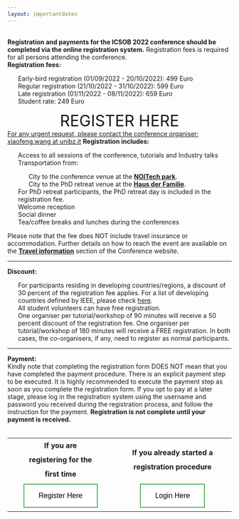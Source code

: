 ```yaml
---
layout: importantdates
---
```


<style type="text/css">
  th {
    padding: 0 40px;
    line-height: 2;
  }

  .button {
  background-color: #4CAF50; /* Green */
  border: none;
  color: white;
  padding: 16px 32px;
  text-align: center;
  text-decoration: none;
  display: inline-block;
  font-size: 16px;
  margin: 4px 2px;
  transition-duration: 0.4s;
  cursor: pointer;
}

.button1 {
  background-color: white; 
  color: black; 
  border: 2px solid #4CAF50;
}
</style>

<br>
<b>Registration and payments for the ICSOB 2022 conference should be completed via the online registration system.</b> Registration fees is required for all persons attending the conference.<br>
<b>Registration fees:</b>
<ul style="list-style: none;">
<li>Early-bird registration (01/09/2022 - 20/10/2022): 499 Euro</li>
<li>Regular registration (21/10/2022 - 31/10/2022): 599 Euro</li>
<li>Late registration (01/11/2022 - 08/11/2022): 659 Euro</li>
<li>Student rate: 249 Euro</li>
</ul>
<a style="font-size: 35px; text-align:center margin-left: auto;
margin-right: auto; text-decoration: none;" href="https://www.conftool.com/icsob2022/register.php" target="_blank"><center>REGISTER HERE</center></a>
<u>For any urgent request, please contact the conference organiser: xiaofeng.wang at unibz.it</u>
<b>Registration includes:</b>
<ul style="list-style: none;">
<li>Access to all sessions of the conference, tutorials and Industry talks</li>
<li>Transportation from:</li>
<ul style="list-style: none;">
<li>City to the conference venue at the <b><a href="https://noi.bz.it/it" target="_blank">NOITech park</a></b>.</li>
<li>City to the PhD retreat venue at the <b><a href="https://www.hdf.it/de/" target="_blank">Haus der Familie</a></b>.</li>
</ul>
<li>For PhD retreat participants, the PhD retreat day is included in the registration fee.</li>
<li>Welcome reception</li>
<li>Social dinner</li>
<li>Tea/coffee breaks and lunches during the conferences</li>
</ul>
Please note that the fee does NOT include travel insurance or accommodation. Further details on how to reach the event are available on the <b><a href="/location/" target="_blank">Travel information</a></b> section of the Conference website.
<hr>
<b>Discount:</b>
<ul style="list-style: none;">
<li>For participants residing in developing countries/regions, a discount of 30 percent of the registration fee applies. For a list of developing countries defined by IEEE, please check <a href="https://www.ieee.org/membership/join/emember-countries.html" target="_blank">here</a>.</li>
<li>All student volunteers can have free registration.</li>
<li>One organiser per tutorial/workshop of 90 minutes will receive a 50 percent discount of the registration fee. One organiser per tutorial/workshop of 180 minutes will receive a FREE registration. In both cases, the co-organisers, if any, need to register as normal participants.
</li>
</ul>
<hr>

<b>Payment:</b>
<br>
Kindly note that completing the registration form DOES NOT mean that you have completed the payment procedure. There is an explicit payment step to be executed. It is highly recommended to execute the payment step as soon as you complete the registration form. If you opt to pay at a later stage, please log in the registration system using the username and password you received during the registration process, and follow the instruction for the payment. <b>Registration is not complete until your payment is received.</b><br><br>

<!---
If you are <b>registering for the first time</b> please
<a href="https://www.conftool.com/icsob2022/" target="_blank">click here</a>.<br>
If you <b>already started a registration procedure</b> please login <a href="https://www.conftool.com/icsob2022/" target="_blank">here</a>, using the credentials you received via E-mail.
-->


<table style="margin-left: auto;
  margin-right: auto;   text-align: center;">
  <tr>
    <th>If you are <b>registering for the first time</b></th>
    <th>If you <b>already started a registration procedure</b></th>
  </tr>
  <tr>
  <td>
<a href="https://www.conftool.com/icsob2022/register.php" target="_blank"><button class="button button1">Register Here</button></a></td>
    <td><a href="https://www.conftool.com/icsob2022/" target="_blank"><button class="button button1">Login Here</button></a></td>
  </tr>
</table>


